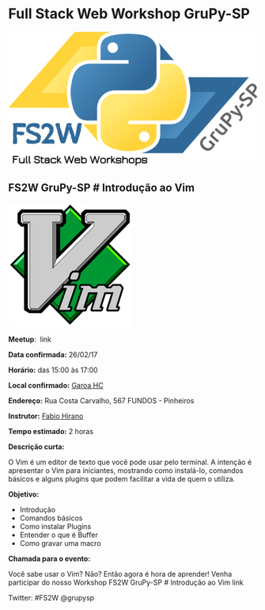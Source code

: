 # Full Stack Web Workshop GruPy-SP

![fs2w](img/fs2w.png)

## FS2W GruPy-SP # Introdução ao Vim

<img src="img/vim.png" alt="" width="250px">

**Meetup**: <img src="https://a248.e.akamai.net/secure.meetupstatic.com/photos/event/8/f/1/d/highres_454596637.jpeg" alt="" height="30px"> link


**Data confirmada:** 26/02/17

**Horário:** das 15:00 às 17:00

**Local confirmado:** [Garoa HC](https://garoa.net.br/wiki/P%C3%A1gina_principal)

**Endereço:** Rua Costa Carvalho, 567 FUNDOS - Pinheiros

**Instrutor:** [Fabio Hirano](https://garoa.net.br/wiki/Usu%C3%A1rio:Fabiohirano)

**Tempo estimado:** 2 horas

**Descrição curta:**

O Vim é um editor de texto que você pode usar pelo terminal. A intenção é apresentar o Vim para iniciantes, mostrando como instalá-lo, comandos básicos e alguns plugins que podem facilitar a vida de quem o utiliza.

**Objetivo:**

* Introdução
* Comandos básicos
* Como instalar Plugins
* Entender o que é Buffer
* Como gravar uma macro

**Chamada para o evento:**

Você sabe usar o Vim? Não? Então agora é hora de aprender! Venha participar do nosso Workshop FS2W GruPy-SP # Introdução ao Vim link

Twitter: #FS2W @grupysp 